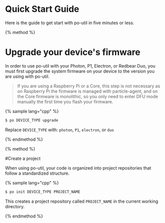 # Quick Start Guide

Here is the guide to get start with po-util in five minutes or less.

{% method %}

# Upgrade your device's firmware

In order to use po-util with your Photon, P1, Electron, or Redbear Duo, you must first upgrade the system firmware on your device to the version you are using with po-util.

>If you are using a Raspberry Pi or a Core, this step is not necessary as on Raspberry Pi the firmware is managed with particle-agent, and on the Core firmware is monolithic, so you only need to enter DFU mode manually the first time you flash your firmware.

{% sample lang="cpp" %}
```bash
$ po DEVICE_TYPE upgrade
```

Replace `DEVICE_TYPE` with: `photon`, `P1`, `electron`, or `duo`


{% endmethod %}


{% method %}

#Create a project

When using po-util, your code is organized into project repositories that follow a standardized structure.

{% sample lang="cpp" %}

```bash
$ po init DEVICE_TYPE PROJECT_NAME
```

This creates a project repository called `PROJECT_NAME` in the current working directory.

{% endmethod %}
